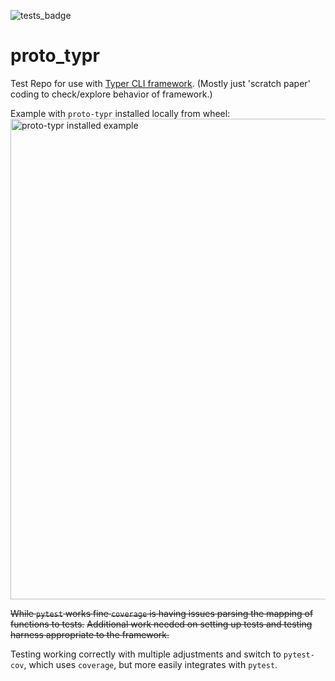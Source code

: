 ![tests_badge](https://github.com/ethanmsl/proto_typr/actions/workflows/test-poet.yml/badge.svg)

# proto_typr
Test Repo for use with [Typer CLI framework](https://typer.tiangolo.com/).
(Mostly just 'scratch paper' coding to check/explore behavior of framework.)


Example with `proto-typr` installed locally from wheel:
<img width="769" alt="proto-typr installed example" src="https://user-images.githubusercontent.com/33399972/215660485-a74087e1-0201-426e-8ecb-d42409a4b92d.png">



~~While `pytest` works fine `coverage` is having issues parsing the mapping of functions to tests.~~
~~Additional work needed on setting up tests and testing harness appropriate to the framework.~~

Testing working correctly with multiple adjustments and switch to `pytest-cov`, which uses `coverage`, but more easily integrates with `pytest`.


